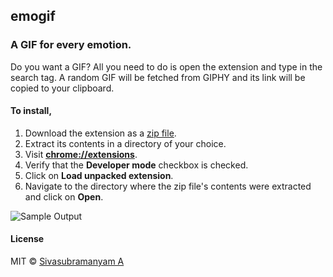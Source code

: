 ## emogif
### A GIF for every emotion.

Do you want a GIF? All you need to do is open the extension and type
in the search tag. A random GIF will be fetched from GIPHY and its
link will be copied to your clipboard.

#### To install,

1. Download the extension as a [zip file](https://github.com/astronomersiva/emogif/archive/master.zip).
2. Extract its contents in a directory of your choice.
3. Visit **[chrome://extensions](chrome://extensions/)**.
4. Verify that the **Developer mode** checkbox is checked.
5. Click on **Load unpacked extension**.
6. Navigate to the directory where the zip file's contents were extracted and click on **Open**.

![Sample Output](sample.png)

#### License

MIT © [Sivasubramanyam A](http://sivasubramanyam.me)

